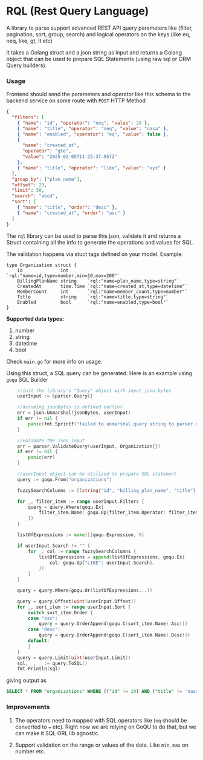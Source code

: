 # RQL (Rest Query Language)

A library to parse support advanced REST API query parameters like (filter, pagination, sort, group, search) and logical operators on the keys (like eq, neq, like, gt, lt etc)

It takes a Golang struct and a json string as input and returns a Golang object that can be used to prepare SQL Statements (using raw sql or ORM Query builders).

### Usage

Frontend should send the parameters and operator like this schema to the backend service on some route with `POST` HTTP Method

```json
{
  "filters": [
    { "name": "id", "operator": "neq", "value": 20 },
    { "name": "title", "operator": "neq", "value": "nasa" },
    { "name": "enabled", "operator": "eq", "value": false },
    {
      "name": "created_at",
      "operator": "gte",
      "value": "2025-02-05T11:25:37.957Z"
    },
    { "name": "title", "operator": "like", "value": "xyz" }
  ],
  "group_by": ["plan_name"],
  "offset": 20,
  "limit": 50,
  "search": "abcd",
  "sort": [
    { "name": "title", "order": "desc" },
    { "name": "created_at", "order": "asc" }
  ]
}
```

The `rql` library can be used to parse this json, validate it and returns a Struct containing all the info to generate the operations and values for SQL.

The validation happens via stuct tags defined on your model. Example:

```golang
type Organization struct {
	Id              int       `rql:"name=id,type=number,min=10,max=200"`
	BillingPlanName string    `rql:"name=plan_name,type=string"`
	CreatedAt       time.Time `rql:"name=created_at,type=datetime"`
	MemberCount     int       `rql:"name=member_count,type=number"`
	Title           string    `rql:"name=title,type=string"`
	Enabled         bool      `rql:"name=enabled,type=bool"`
}

```

**Supported data types:**

1. number
2. string
3. datetime
4. bool

Check `main.go` for more info on usage.

Using this struct, a SQL query can be generated. Here is an example using `goqu` SQL Builder

```go
	//init the library's "Query" object with input json bytes
	userInput := &parser.Query{}

	//assuming jsonBytes is defined earlier
	err = json.Unmarshal(jsonBytes, userInput)
	if err != nil {
		panic(fmt.Sprintf("failed to unmarshal query string to parser query struct, err:%s", err.Error()))
	}

	//validate the json input
	err = parser.ValidateQuery(userInput, Organization{})
	if err != nil {
		panic(err)
	}

	//userInput object can be utilized to prepare SQL statement
	query := goqu.From("organizations")

	fuzzySearchColumns := []string{"id", "billing_plan_name", "title"}

	for _, filter_item := range userInput.Filters {
		query = query.Where(goqu.Ex{
			filter_item.Name: goqu.Op{filter_item.Operator: filter_item.Value},
		})
	}

	listOfExpressions := make([]goqu.Expression, 0)

	if userInput.Search != "" {
		for _, col := range fuzzySearchColumns {
			listOfExpressions = append(listOfExpressions, goqu.Ex{
				col: goqu.Op{"LIKE": userInput.Search},
			})
		}
	}

	query = query.Where(goqu.Or(listOfExpressions...))

	query = query.Offset(uint(userInput.Offset))
	for _, sort_item := range userInput.Sort {
		switch sort_item.Order {
		case "asc":
			query = query.OrderAppend(goqu.C(sort_item.Name).Asc())
		case "desc":
			query = query.OrderAppend(goqu.C(sort_item.Name).Desc())
		default:
		}
	}
	query = query.Limit(uint(userInput.Limit))
	sql, _, _ := query.ToSQL()
	fmt.Println(sql)


```

giving output as

```sql
SELECT * FROM "organizations" WHERE (("id" != 20) AND ("title" != 'nasa') AND ("enabled" IS FALSE) AND ("createdAt" >= '2025-02-05T11:25:37.957Z') AND ("title" LIKE 'xyz') AND (("id" LIKE 'abcd') OR ("billing_plan_name" LIKE 'abcd') OR ("title" LIKE 'abcd'))) ORDER BY "title" DESC, "createdAt" ASC LIMIT 50 OFFSET 20
```

### Improvements

1. The operators need to mapped with SQL operators like (`eq` should be converted to `=` etc). Right now we are relying on GoQU to do that, but we can make it SQL ORL lib agnostic.

2. Support validation on the range or values of the data. Like `min`, `max` on number etc.

